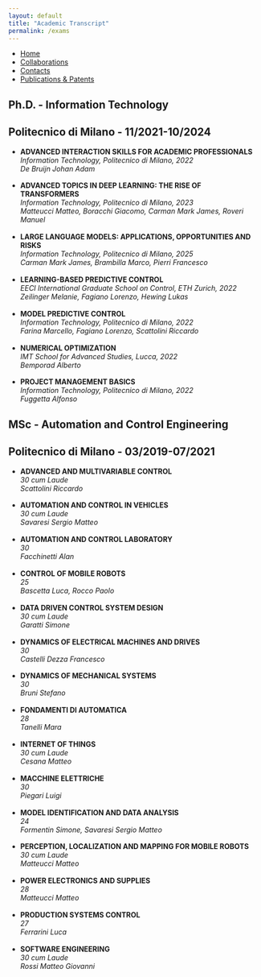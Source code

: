 ```yaml
---
layout: default
title: "Academic Transcript"
permalink: /exams
---
```


<style>
  #phd ul > li {
    margin-bottom: 1.2em;
  }
</style>

<style>
  #msc ul > li {
    margin-bottom: 1.2em;
  }
</style>


<nav>
  <ul>
    <li><a href="{{ site.baseurl }}/">Home</a></li>
    <li><a href="{{ site.baseurl }}/collaborations">Collaborations</a></li>
    <li><a href="{{ site.baseurl }}/contacts">Contacts</a></li>
    <li><a href="{{ site.baseurl }}/publications">Publications & Patents</a></li>
  </ul>
</nav>

<section id="phd">
  <h2>Ph.D. - Information Technology</h2>
  <h1>Politecnico di Milano - 11/2021-10/2024</h1>

  <ul>
  <li>
      <strong>ADVANCED INTERACTION SKILLS FOR ACADEMIC PROFESSIONALS</strong><br>
      <em>Information Technology, Politecnico di Milano, 2022</em><br>
      <em>De Bruijn Johan Adam</em>
  </li>
  <li>
      <strong>ADVANCED TOPICS IN DEEP LEARNING: THE RISE OF TRANSFORMERS</strong><br>
      <em>Information Technology, Politecnico di Milano, 2023</em><br>
      <em>Matteucci Matteo, Boracchi Giacomo, Carman Mark James, Roveri Manuel</em>
  </li>
  <li>
    <strong>LARGE LANGUAGE MODELS: APPLICATIONS, OPPORTUNITIES AND RISKS</strong><br>
    <em>Information Technology, Politecnico di Milano, 2025</em><br>
    <em>Carman Mark James, Brambilla Marco, Pierri Francesco</em>
  </li>
  <li>
      <strong>LEARNING-BASED PREDICTIVE CONTROL</strong><br>
      <em>EECI International Graduate School on Control, ETH Zurich, 2022</em><br>
      <em>Zeilinger Melanie, Fagiano Lorenzo, Hewing Lukas</em>
  </li>
  <li>
    <strong>MODEL PREDICTIVE CONTROL</strong><br>
    <em>Information Technology, Politecnico di Milano, 2022</em><br>
    <em>Farina Marcello, Fagiano Lorenzo, Scattolini Riccardo</em>
  </li>
  <li>
    <strong>NUMERICAL OPTIMIZATION</strong><br>
    <em>IMT School for Advanced Studies, Lucca, 2022</em><br>
    <em>Bemporad Alberto</em>
  </li>
  <li>
    <strong>PROJECT MANAGEMENT BASICS</strong><br>
    <em>Information Technology, Politecnico di Milano, 2022</em><br>
    <em>Fuggetta Alfonso</em>
  </li>
  </ul>
</section>

<section id="phd">
  <h2>MSc - Automation and Control Engineering</h2>
  <h1>Politecnico di Milano - 03/2019-07/2021</h1>

  <ul>
  <li>
      <strong>ADVANCED AND MULTIVARIABLE CONTROL</strong><br>
      <em>30 cum Laude</em><br>
      <em>Scattolini Riccardo</em>
  </li>
  <li>
      <strong>AUTOMATION AND CONTROL IN VEHICLES</strong><br>
      <em>30 cum Laude</em><br>
      <em>Savaresi Sergio Matteo</em>
  </li>
  <li>
      <strong>AUTOMATION AND CONTROL LABORATORY</strong><br>
      <em>30</em><br>
      <em>Facchinetti Alan</em>
  </li>
  <li>
      <strong>CONTROL OF MOBILE ROBOTS</strong><br>
      <em>25</em><br>
      <em>Bascetta Luca, Rocco Paolo</em>
  </li>
  <li>
      <strong>DATA DRIVEN CONTROL SYSTEM DESIGN</strong><br>
      <em>30 cum Laude</em><br>
      <em>Garatti Simone</em>
  </li>
  <li>
      <strong>DYNAMICS OF ELECTRICAL MACHINES AND DRIVES</strong><br>
      <em>30</em><br>
      <em>Castelli Dezza Francesco</em>
  </li>
  <li>
    <strong>DYNAMICS OF MECHANICAL SYSTEMS</strong><br>
    <em>30</em><br>
    <em>Bruni Stefano</em>
  </li>
  <li>
      <strong>FONDAMENTI DI AUTOMATICA</strong><br>
      <em>28</em><br>
      <em>Tanelli Mara</em>
  </li>
  <li>
    <strong>INTERNET OF THINGS</strong><br>
    <em>30 cum Laude</em><br>
    <em>Cesana Matteo</em>
  </li>
  <li>
    <strong>MACCHINE ELETTRICHE</strong><br>
    <em>30</em><br>
    <em>Piegari Luigi</em>
  </li>
  <li>
    <strong>MODEL IDENTIFICATION AND DATA ANALYSIS</strong><br>
    <em>24</em><br>
    <em>Formentin Simone, Savaresi Sergio Matteo</em>
  </li>
  <li>
    <strong>PERCEPTION, LOCALIZATION AND MAPPING FOR MOBILE ROBOTS</strong><br>
    <em>30 cum Laude</em><br>
    <em>Matteucci Matteo</em>
  </li>
  <li>
    <strong>POWER ELECTRONICS AND SUPPLIES</strong><br>
    <em>28</em><br>
    <em>Matteucci Matteo</em>
  </li>
  <li>
    <strong>PRODUCTION SYSTEMS CONTROL</strong><br>
    <em>27</em><br>
    <em>Ferrarini Luca</em>
  </li>
  <li>
    <strong>SOFTWARE ENGINEERING</strong><br>
    <em>30 cum Laude</em><br>
    <em>Rossi Matteo Giovanni</em>
  </li>
</section>
